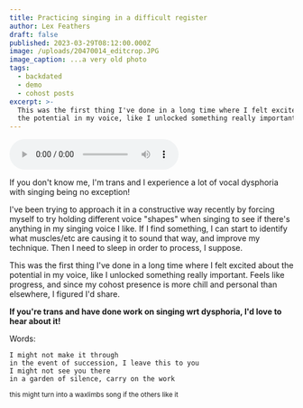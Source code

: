```yaml
---
title: Practicing singing in a difficult register
author: Lex Feathers
draft: false
published: 2023-03-29T08:12:00.000Z
image: /uploads/20470014_editcrop.JPG
image_caption: ...a very old photo
tags:
  - backdated
  - demo
  - cohost posts
excerpt: >-
  This was the first thing I've done in a long time where I felt excited about
  the potential in my voice, like I unlocked something really important.
---
```

<audio src="/uploads/the_work_demo.mp3" controls></audio>

If you don't know me, I'm trans and I experience a lot of vocal dysphoria with singing being no exception! 

I've been trying to approach it in a constructive way recently by forcing myself to try holding different voice "shapes" when singing to see if there's anything in my singing voice I like. If I find something, I can start to identify what muscles/etc are causing it to sound that way, and improve my technique. Then I need to sleep in order to process, I suppose.

This was the first thing I've done in a long time where I felt excited about the potential in my voice, like I unlocked something really important. Feels like progress, and since my cohost presence is more chill and personal than elsewhere, I figured I'd share.

**If you're trans and have done work on singing wrt dysphoria, I'd love to hear about it!**

Words:

```
I might not make it through
in the event of succession, I leave this to you
I might not see you there
in a garden of silence, carry on the work
```
<sub>this might turn into a waxlimbs song if the others like it</sub>
